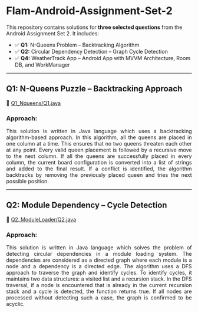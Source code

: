 # Flam-Android-Assignment-Set-2

This repository contains solutions for **three selected questions** from the Android Assignment Set 2. 
It includes:

- ✅ **Q1:** N-Queens Problem – Backtracking Algorithm  
- ✅ **Q2:** Circular Dependency Detection – Graph Cycle Detection  
- ✅ **Q4:** WeatherTrack App – Android App with MVVM Architecture, Room DB, and WorkManager

---

## Q1: N-Queens Puzzle – Backtracking Approach

📄 [Q1_Nqueens/Q1.java](./Q1_Nqueens/Q1.java)

### Approach:

<p align="justify">
This solution is written in Java language which uses a backtracking algorithm-based approach. In this algorithm, all the queens are placed in one column at a time. This ensures that no two queens threaten each other at any point. Every valid queen placement is followed by a recursive move to the next column. If all the queens are successfully placed in every column, the current board configuration is converted into a list of strings and added to the final result. If a conflict is identified, the algorithm backtracks by removing the previously placed queen and tries the next possible position.
</p>

---

## Q2: Module Dependency – Cycle Detection

📄 [Q2_ModuleLoader/Q2.java](./Q2_ModuleLoader/Q2.java)

### Approach:

<p align="justify">
This solution is written in Java language which solves the problem of detecting circular dependencies in a module loading system. The dependencies are considered as a directed graph where each module is a node and a dependency is a directed edge. The algorithm uses a DFS approach to traverse the graph and identify cycles. To identify cycles, it maintains two data structures: a visited list and a recursion stack. In the DFS traversal, if a node is encountered that is already in the current recursion stack and a cycle is detected, the function returns true. If all nodes are processed without detecting such a case, the graph is confirmed to be acyclic.
</p>


